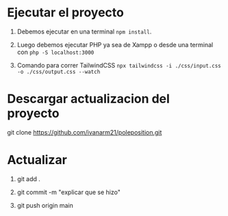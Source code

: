 

# Ejecutar el proyecto

1. Debemos ejecutar en una terminal ```npm install```.

2. Luego debemos ejecutar PHP ya sea de Xampp o desde una terminal con ````php -S localhost:3000````

3. Comando para correr TailwindCSS ```npx tailwindcss -i ./css/input.css -o ./css/output.css --watch```

# Descargar actualizacion del proyecto

git clone https://github.com/ivanarm21/poleposition.git

# Actualizar

1. git add .

2. git commit -m "explicar que se hizo"

3. git push origin main
